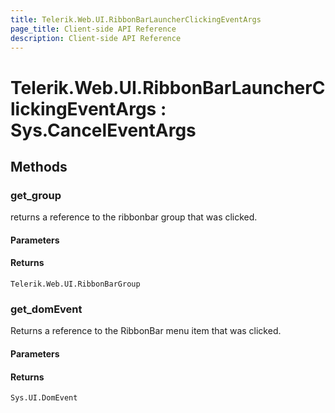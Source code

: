 ```yaml
---
title: Telerik.Web.UI.RibbonBarLauncherClickingEventArgs
page_title: Client-side API Reference
description: Client-side API Reference
---
```


# Telerik.Web.UI.RibbonBarLauncherClickingEventArgs : Sys.CancelEventArgs

## Methods

### get_group

returns a reference to the ribbonbar group that was clicked.

#### Parameters

#### Returns

`Telerik.Web.UI.RibbonBarGroup`

### get_domEvent

Returns a reference to the RibbonBar menu item that was clicked.

#### Parameters

#### Returns

`Sys.UI.DomEvent` 